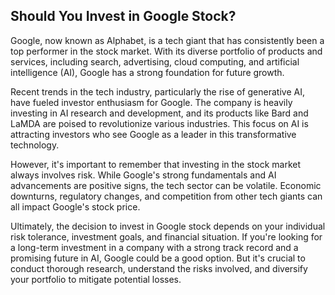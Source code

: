 ## Should You Invest in Google Stock?

Google, now known as Alphabet, is a tech giant that has consistently been a top performer in the stock market. With its diverse portfolio of products and services, including search, advertising, cloud computing, and artificial intelligence (AI), Google has a strong foundation for future growth. 

Recent trends in the tech industry, particularly the rise of generative AI, have fueled investor enthusiasm for Google. The company is heavily investing in AI research and development, and its products like Bard and LaMDA are poised to revolutionize various industries. This focus on AI is attracting investors who see Google as a leader in this transformative technology.

However, it's important to remember that investing in the stock market always involves risk. While Google's strong fundamentals and AI advancements are positive signs, the tech sector can be volatile. Economic downturns, regulatory changes, and competition from other tech giants can all impact Google's stock price.

Ultimately, the decision to invest in Google stock depends on your individual risk tolerance, investment goals, and financial situation. If you're looking for a long-term investment in a company with a strong track record and a promising future in AI, Google could be a good option. But it's crucial to conduct thorough research, understand the risks involved, and diversify your portfolio to mitigate potential losses.